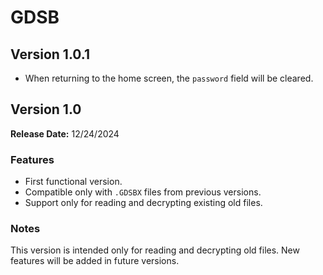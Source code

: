 # GDSB

## Version 1.0.1

- When returning to the home screen, the `password` field will be cleared.

## Version 1.0

**Release Date:** 12/24/2024

### Features

- First functional version.
- Compatible only with `.GDSBX` files from previous versions.
- Support only for reading and decrypting existing old files.

### Notes

This version is intended only for reading and decrypting old files. New features will be added in future versions.